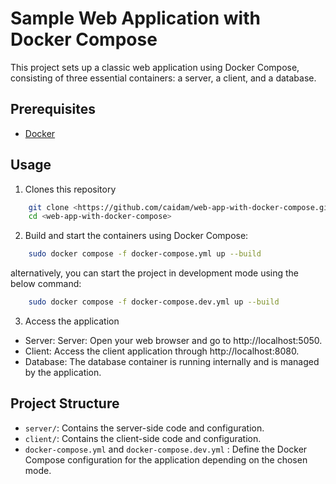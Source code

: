 # Sample Web Application with Docker Compose

This project sets up a classic web application using Docker Compose, consisting of three essential containers: a server, a client, and a database.

## Prerequisites

- [Docker](https://www.docker.com/get-started)

## Usage

1. Clones this repository
``` bash
    git clone <https://github.com/caidam/web-app-with-docker-compose.git>
    cd <web-app-with-docker-compose>
```

2. Build and start the containers using Docker Compose:

```bash
    sudo docker compose -f docker-compose.yml up --build
```

alternatively, you can start the project in development mode using the below command:

```bash
    sudo docker compose -f docker-compose.dev.yml up --build
```

3. Access the application
- Server: Server: Open your web browser and go to http://localhost:5050.
- Client: Access the client application through http://localhost:8080.
- Database: The database container is running internally and is managed by the application.


## Project Structure

- `server/`: Contains the server-side code and configuration.
- `client/`: Contains the client-side code and configuration.
- `docker-compose.yml` and `docker-compose.dev.yml` : Define the Docker Compose configuration for the application depending on the chosen mode.


